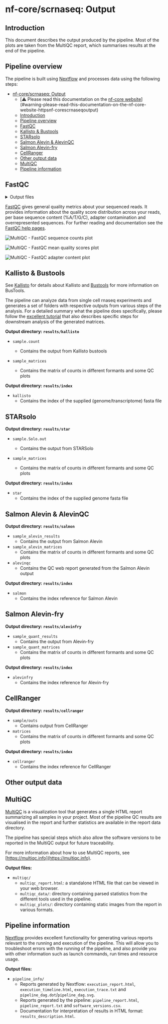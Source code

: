 # nf-core/scrnaseq: Output

## Introduction

This document describes the output produced by the pipeline. Most of the plots are taken from the MultiQC report, which summarises results at the end of the pipeline.

## Pipeline overview

The pipeline is built using [Nextflow](https://www.nextflow.io/)
and processes data using the following steps:

* [nf-core/scrnaseq: Output](#nf-corescrnaseq-output)
    * [:warning: Please read this documentation on the [nf-core website](https://nf-co.re/scrnaseq/output)] (#warning-please-read-this-documentation-on-the-nf-core-website-httpsnf-corescrnaseqoutput)
    * [Introduction](#introduction)
    * [Pipeline overview](#pipeline-overview)
    * [FastQC](#fastqc-results)
    * [Kallisto & Bustools](#kallisto--bustools-results)
    * [STARsolo](#starsolo)
    * [Salmon Alevin & AlevinQC](#salmon-alevin--alevinqc)
    * [Salmon Alevin-fry](#salmon-alevin-fry)
    * [CellRanger](#cellranger)
    * [Other output data](#other-output-data)
    * [MultiQC](#multiqc)
    * [Pipeline information](#pipeline-information)

## FastQC

<details markdown="1">
<summary>Output files</summary>

* `fastqc/`
    * `*_fastqc.html`: FastQC report containing quality metrics.
    * `*_fastqc.zip`: Zip archive containing the FastQC report, tab-delimited data file and plot images.

> **NB:** The FastQC plots in this directory are generated relative to the raw, input reads. They may contain adapter sequence and regions of low quality.

</details>

[FastQC](http://www.bioinformatics.babraham.ac.uk/projects/fastqc/) gives general quality metrics about your sequenced reads. It provides information about the quality score distribution across your reads, per base sequence content (%A/T/G/C), adapter contamination and overrepresented sequences. For further reading and documentation see the [FastQC help pages](http://www.bioinformatics.babraham.ac.uk/projects/fastqc/Help/).

![MultiQC - FastQC sequence counts plot](images/mqc_fastqc_counts.png)

![MultiQC - FastQC mean quality scores plot](images/mqc_fastqc_quality.png)

![MultiQC - FastQC adapter content plot](images/mqc_fastqc_adapter.png)

## Kallisto & Bustools

See [Kallisto](https://pachterlab.github.io/kallisto/about) for details about Kallisto and [Bustools](https://bustools.github.io/) for more information on BusTools.

The pipeline can analyze data from single cell rnaseq experiments and generates a set of folders with respective outputs from various steps of the analysis. For a detailed summary what the pipeline does specifically, please follow the [excellent tutorial](https://www.kallistobus.tools/getting_started.html) that also describes specific steps for downstream analysis of the generated matrices.

**Output directory: `results/kallisto`**

* `sample.count`
    * Contains the output from Kallisto bustools

* `sample_matrices`
    * Contains the matrix of counts in different formants and some QC plots

**Output directory: `results/index`**

* `kallisto`
    * Contains the index of the supplied (genome/transcriptome) fasta file

## STARsolo

**Output directory: `results/star`**

* `sample.Solo.out`
    * Contains the output from STARSolo

* `sample_matrices`
    * Contains the matrix of counts in different formants and some QC plots

**Output directory: `results/index`**

* `star`
    * Contains the index of the supplied genome fasta file

## Salmon Alevin & AlevinQC

**Output directory: `results/salmon`**

* `sample_alevin_results`
    * Contains the output from Salmon Alevin
* `sample_alevin_matrices`
    * Contains the matrix of counts in different formants and some QC plots
* `alevinqc`
    * Contains the QC web report generated from the Salmon Alevin output

**Output directory: `results/index`**

* `salmon`
    * Contains the index reference for Salmon Alevin

## Salmon Alevin-fry

**Output directory: `results/alevinfry`**

* `sample_quant_results`
    * Contains the output from Alevin-fry
* `sample_quant_matrices`
    * Contains the matrix of counts in different formants and some QC plots

**Output directory: `results/index`**

* `alevinfry`
    * Contains the index reference for Alevin-fry

## CellRanger

**Output directory: `results/cellranger`**

* `sample/outs`
    * Contains output from CellRanger
* `matrices`
    * Contains the matrix of counts in different formants and some QC plots

**Output directory: `results/index`**

* `cellranger`
    * Contains the index reference for CellRanger

## Other output data
  
## MultiQC

[MultiQC](http://multiqc.info) is a visualization tool that generates a single HTML report summarizing all samples in your project. Most of the pipeline QC results are visualised in the report and further statistics are available in the report data directory.

The pipeline has special steps which also allow the software versions to be reported in the MultiQC output for future traceability.

For more information about how to use MultiQC reports, see [https://multiqc.info](https://multiqc.info).

**Output files:**

* `multiqc/`
    * `multiqc_report.html`: a standalone HTML file that can be viewed in your web browser.
    * `multiqc_data/`: directory containing parsed statistics from the different tools used in the pipeline.
    * `multiqc_plots/`: directory containing static images from the report in various formats.

## Pipeline information

[Nextflow](https://www.nextflow.io/docs/latest/tracing.html) provides excellent functionality for generating various reports relevant to the running and execution of the pipeline. This will allow you to troubleshoot errors with the running of the pipeline, and also provide you with other information such as launch commands, run times and resource usage.

**Output files:**

* `pipeline_info/`
    * Reports generated by Nextflow: `execution_report.html`, `execution_timeline.html`, `execution_trace.txt` and `pipeline_dag.dot`/`pipeline_dag.svg`.
    * Reports generated by the pipeline: `pipeline_report.html`, `pipeline_report.txt` and `software_versions.csv`.
    * Documentation for interpretation of results in HTML format: `results_description.html`.
